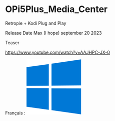 # OPi5Plus_Media_Center
Retropie + Kodi Plug and Play

Release Date Max (I hope) september 20 2023

Teaser

https://www.youtube.com/watch?v=AAJHPC-JX-0

Français : [![Windows.svg)](https://raw.githubusercontent.com/bbaranoff/OPi5Plus_Media_Center/main/Windows.svg)](https://github.com/bbaranoff/OPi5Plus_Media_Center/blob/main/README_FR.md)
